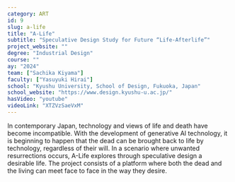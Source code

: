 ```yaml
---
category: ART
id: 9
slug: a-life
title: "A-Life"
subtitle: "Speculative Design Study for Future “Life-Afterlife”"
project_website: ""
degree: "Industrial Design"
course: ""
ay: "2024"
team: ["Sachika Kiyama"]
faculty: ["Yasuyuki Hirai"]
school: "Kyushu University, School of Design, Fukuoka, Japan"
school_website: "https://www.design.kyushu-u.ac.jp/"
hasVideo: "youtube"
videoLink: "XTZVzSaeVxM"
---
```


In contemporary Japan, technology and views of life and death have become incompatible. With the development of generative AI technology, it is beginning to happen that the dead can be brought back to life by technology, regardless of their will. In a scenario where unwanted resurrections occurs, A-Life explores through speculative design a desirable life. The project consists of a platform where both the dead and the living can meet face to face in the way they desire.
